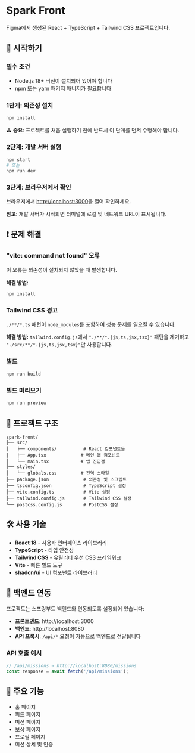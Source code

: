# Spark Front

Figma에서 생성된 React + TypeScript + Tailwind CSS 프로젝트입니다.

## 🚀 시작하기

### 필수 조건
- Node.js 18+ 버전이 설치되어 있어야 합니다
- npm 또는 yarn 패키지 매니저가 필요합니다

### 1단계: 의존성 설치
```bash
npm install
```
⚠️ **중요**: 프로젝트를 처음 실행하기 전에 반드시 이 단계를 먼저 수행해야 합니다.

### 2단계: 개발 서버 실행
```bash
npm start
# 또는
npm run dev
```

### 3단계: 브라우저에서 확인
브라우저에서 [http://localhost:3000](http://localhost:3000)을 열어 확인하세요.

**참고**: 개발 서버가 시작되면 터미널에 로컬 및 네트워크 URL이 표시됩니다.

## ❗ 문제 해결

### "vite: command not found" 오류
이 오류는 의존성이 설치되지 않았을 때 발생합니다.

**해결 방법:**
```bash
npm install
```

### Tailwind CSS 경고
`./**/*.ts` 패턴이 `node_modules`를 포함하여 성능 문제를 일으킬 수 있습니다.

**해결 방법:**
`tailwind.config.js`에서 `"./**/*.{js,ts,jsx,tsx}"` 패턴을 제거하고 `"./src/**/*.{js,ts,jsx,tsx}"`만 사용합니다.

### 빌드
```bash
npm run build
```

### 빌드 미리보기
```bash
npm run preview
```

## 📁 프로젝트 구조

```
spark-front/
├── src/
│   ├── components/          # React 컴포넌트들
│   ├── App.tsx             # 메인 앱 컴포넌트
│   └── main.tsx            # 앱 진입점
├── styles/
│   └── globals.css         # 전역 스타일
├── package.json             # 의존성 및 스크립트
├── tsconfig.json            # TypeScript 설정
├── vite.config.ts           # Vite 설정
├── tailwind.config.js       # Tailwind CSS 설정
└── postcss.config.js        # PostCSS 설정
```

## 🛠️ 사용 기술

- **React 18** - 사용자 인터페이스 라이브러리
- **TypeScript** - 타입 안전성
- **Tailwind CSS** - 유틸리티 우선 CSS 프레임워크
- **Vite** - 빠른 빌드 도구
- **shadcn/ui** - UI 컴포넌트 라이브러리

## 🔗 백엔드 연동

프로젝트는 스프링부트 백엔드와 연동되도록 설정되어 있습니다:

- **프론트엔드**: http://localhost:3000
- **백엔드**: http://localhost:8080
- **API 프록시**: `/api/*` 요청이 자동으로 백엔드로 전달됩니다

### API 호출 예시
```typescript
// /api/missions → http://localhost:8080/missions
const response = await fetch('/api/missions');
```

## 📱 주요 기능

- 홈 페이지
- 피드 페이지
- 미션 페이지
- 보상 페이지
- 프로필 페이지
- 미션 상세 및 인증

